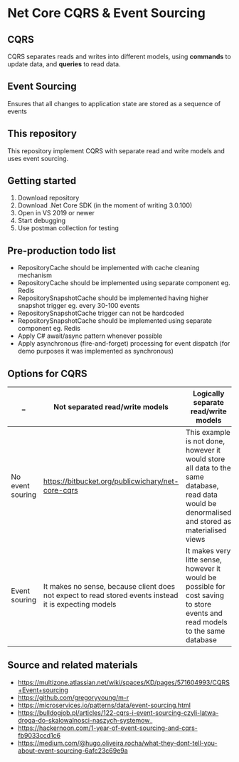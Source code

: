 # Net Core CQRS & Event Sourcing

## CQRS

CQRS separates reads and writes into different models, using __commands__ to update data, and __queries__ to read data.

## Event Sourcing

Ensures that all changes to application state are stored as a sequence of events

## This repository

This repository implement CQRS with separate read and write models and uses event sourcing.

## Getting started

1. Download repository 
2. Download .Net Core SDK (in the moment of writing 3.0.100)
3. Open in VS 2019 or newer
4. Start debugging
5. Use postman collection for testing 

## Pre-production todo list

- RepositoryCache should be implemented with cache cleaning mechanism
- RepositoryCache should be implemented using separate component eg. Redis
- RepositorySnapshotCache should be implemented having higher snapshot trigger eg. every 30-100 events
- RepositorySnapshotCache trigger can not be hardcoded
- RepositorySnapshotCache should be implemented using separate component eg. Redis
- Apply C# await/async pattern whenever possible
- Apply asynchronous (fire-and-forget) processing for event dispatch (for demo purposes it was implemented as synchronous)

## Options for CQRS

_ | Not separated read/write models | Logically separate read/write models | Physically separate read/write models
---|---|---|---
No event souring | https://bitbucket.org/publicwichary/net-core-cqrs | This example is not done, however it would store all data to the same database, read data would be denormalised and stored as materialised views | This example is not done, however it would be the same as example on left (also not done) with some messaging via message broker. 
Event souring | It makes no sense, because client does not expect to read stored events instead it is expecting models | It makes very litte sense, however it would be possible for cost saving to store events and read models to the same database  | https://bitbucket.org/publicwichary/net-core-cqrs-event-sourcing

## Source and related materials

- https://multizone.atlassian.net/wiki/spaces/KD/pages/571604993/CQRS+Event+sourcing
- https://github.com/gregoryyoung/m-r
- https://microservices.io/patterns/data/event-sourcing.html
- https://bulldogjob.pl/articles/122-cqrs-i-event-sourcing-czyli-latwa-droga-do-skalowalnosci-naszych-systemow_
- https://hackernoon.com/1-year-of-event-sourcing-and-cqrs-fb9033ccd1c6 
- https://medium.com/@hugo.oliveira.rocha/what-they-dont-tell-you-about-event-sourcing-6afc23c69e9a